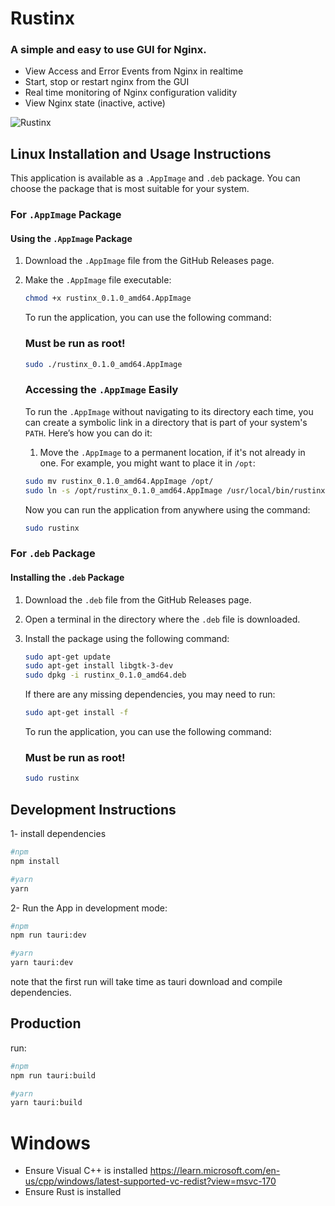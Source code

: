 # Rustinx
### A simple and easy to use GUI for Nginx.
- View Access and Error Events from Nginx in realtime
- Start, stop or restart nginx from the GUI
- Real time monitoring of Nginx configuration validity
- View Nginx state (inactive, active)
<!-- Screenshot -->
![Rustinx](https://i.imgur.com/ty9oqBo.png)
## Linux Installation and Usage Instructions
This application is available as a `.AppImage` and `.deb` package. You can choose the package that is most suitable for your system.
### For `.AppImage` Package

#### Using the `.AppImage` Package

1. Download the `.AppImage` file from the GitHub Releases page.
2. Make the `.AppImage` file executable:
   ```bash
   chmod +x rustinx_0.1.0_amd64.AppImage
   ```
    To run the application, you can use the following command:
    ### Must be run as root!
    ```bash
    sudo ./rustinx_0.1.0_amd64.AppImage
    ```
    ### Accessing the `.AppImage` Easily

    To run the `.AppImage` without navigating to its directory each time, you can create a symbolic link in a directory that is part of your system's `PATH`. Here’s how you can do it:

    1. Move the `.AppImage` to a permanent location, if it's not already in one. For example, you might want to place it in `/opt`:

    ```bash
    sudo mv rustinx_0.1.0_amd64.AppImage /opt/
    sudo ln -s /opt/rustinx_0.1.0_amd64.AppImage /usr/local/bin/rustinx
    ```
    Now you can run the application from anywhere using the command:
    ```bash
    sudo rustinx
    ```
### For `.deb` Package

#### Installing the `.deb` Package

1. Download the `.deb` file from the GitHub Releases page.
2. Open a terminal in the directory where the `.deb` file is downloaded.
3. Install the package using the following command:

   ```bash
   sudo apt-get update
   sudo apt-get install libgtk-3-dev
   sudo dpkg -i rustinx_0.1.0_amd64.deb
   ```
    If there are any missing dependencies, you may need to run:

    ```bash
    sudo apt-get install -f
    ```

    To run the application, you can use the following command:
    ### Must be run as root!
    ```bash
    sudo rustinx
    ```


## Development Instructions

1- install dependencies

```sh
#npm
npm install

#yarn
yarn
```

2- Run the App in development mode:

```sh
#npm
npm run tauri:dev

#yarn
yarn tauri:dev
```

note that the first run will take time as tauri download and compile dependencies.

## Production

run:

```sh
#npm
npm run tauri:build

#yarn
yarn tauri:build
```

# Windows
- Ensure Visual C++ is installed 
https://learn.microsoft.com/en-us/cpp/windows/latest-supported-vc-redist?view=msvc-170
- Ensure Rust is installed
